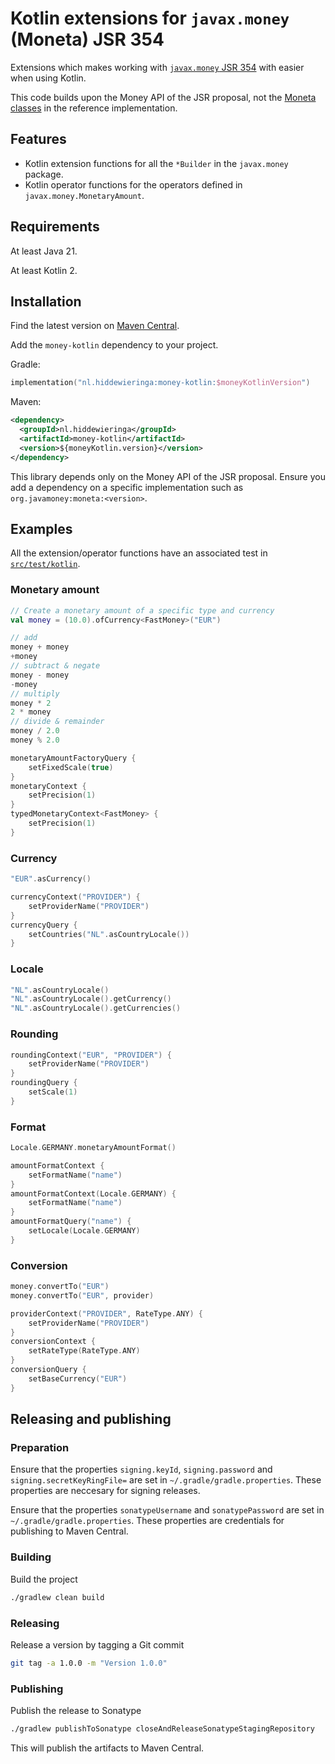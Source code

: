 # Kotlin extensions for `javax.money` (Moneta) JSR 354

Extensions which makes working with [`javax.money` JSR 354](https://jcp.org/en/jsr/detail?id=354) with easier when using Kotlin.

This code builds upon the Money API of the JSR proposal, not the [Moneta classes](https://github.com/JavaMoney/jsr354-ri#readme) in the reference implementation.

## Features

- Kotlin extension functions for all the `*Builder` in the `javax.money` package.
- Kotlin operator functions for the operators defined in `javax.money.MonetaryAmount`.

## Requirements

At least Java 21.

At least Kotlin 2.

## Installation

Find the latest version on [Maven Central](https://search.maven.org/artifact/nl.hiddewieringa/money-kotlin/).

Add the `money-kotlin` dependency to your project.

Gradle:
```kotlin
implementation("nl.hiddewieringa:money-kotlin:$moneyKotlinVersion")
```

Maven:
```xml
<dependency>
  <groupId>nl.hiddewieringa</groupId>
  <artifactId>money-kotlin</artifactId>
  <version>${moneyKotlin.version}</version>
</dependency>
```

This library depends only on the Money API of the JSR proposal. Ensure you add a dependency on a specific implementation such as `org.javamoney:moneta:<version>`.

## Examples

All the extension/operator functions have an associated test in [`src/test/kotlin`](src/test/kotlin).

### Monetary amount

```kotlin
// Create a monetary amount of a specific type and currency
val money = (10.0).ofCurrency<FastMoney>("EUR")

// add
money + money
+money
// subtract & negate
money - money
-money
// multiply
money * 2
2 * money
// divide & remainder
money / 2.0
money % 2.0

monetaryAmountFactoryQuery {
    setFixedScale(true)
}
monetaryContext {
    setPrecision(1)
}
typedMonetaryContext<FastMoney> {
    setPrecision(1)
}
```

### Currency

```kotlin
"EUR".asCurrency()

currencyContext("PROVIDER") {
    setProviderName("PROVIDER")
}
currencyQuery {
    setCountries("NL".asCountryLocale())
}
```

### Locale

```kotlin
"NL".asCountryLocale()
"NL".asCountryLocale().getCurrency()
"NL".asCountryLocale().getCurrencies()
```

### Rounding

```kotlin
roundingContext("EUR", "PROVIDER") {
    setProviderName("PROVIDER")
}
roundingQuery {
    setScale(1)
}
```

### Format

```kotlin
Locale.GERMANY.monetaryAmountFormat()

amountFormatContext {
    setFormatName("name")
}
amountFormatContext(Locale.GERMANY) {
    setFormatName("name")
}
amountFormatQuery("name") {
    setLocale(Locale.GERMANY)
}
```

### Conversion

```kotlin
money.convertTo("EUR")
money.convertTo("EUR", provider)

providerContext("PROVIDER", RateType.ANY) {
    setProviderName("PROVIDER")
}
conversionContext {
    setRateType(RateType.ANY)
}
conversionQuery {
    setBaseCurrency("EUR")
}
```

## Releasing and publishing

### Preparation

Ensure that the properties `signing.keyId`, `signing.password` and `signing.secretKeyRingFile=` are set in `~/.gradle/gradle.properties`.
These properties are neccesary for signing releases.

Ensure that the properties `sonatypeUsername` and `sonatypePassword` are set in `~/.gradle/gradle.properties`.
These properties are credentials for publishing to Maven Central.

### Building

Build the project
```bash
./gradlew clean build
```

### Releasing

Release a version by tagging a Git commit
```bash
git tag -a 1.0.0 -m "Version 1.0.0"
```

### Publishing

Publish the release to Sonatype
```bash
./gradlew publishToSonatype closeAndReleaseSonatypeStagingRepository
```
This will publish the artifacts to Maven Central.
